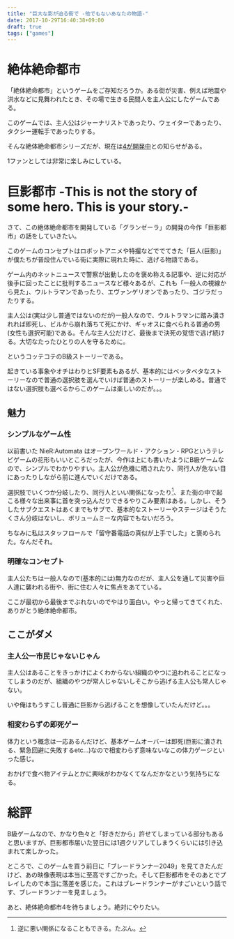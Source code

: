 ```yaml
---
title: "巨大な影が迫る街で -他でもないあなたの物語-"
date: 2017-10-29T16:40:38+09:00
draft: true
tags: ["games"]
---
```


# 絶体絶命都市

「絶体絶命都市」というゲームをご存知だろうか。ある街が災害、例えば地震や洪水などに見舞われたとき、その場で生きる民間人を主人公にしたゲームである。

このゲームでは、主人公はジャーナリストであったり、ウェイターであったり、タクシー運転手であったりする。

そんな絶体絶命都市シリーズだが、現在は[4が開発中](http://www.zettai-zetsumei.jp/)との知らせがある。

1ファンとしては非常に楽しみにしている。

<!--more-->

# 巨影都市 -This is not the story of some hero. This is your story.-

さて、この絶体絶命都市を開発している「グランゼーラ」の開発の今作「巨影都市」の話をしていきたい。

このゲームのコンセプトはロボットアニメや特撮などででてきた「巨人(巨影)」が僕たちが普段住んでいる街に実際に現れた時に、逃げる物語である。

ゲーム内のネットニュースで警察が出動したのを褒め称える記事や、逆に対応が後手に回ったことに批判するニュースなど様々あるが、これも「一般人の視線から見た」、ウルトラマンであったり、エヴァンゲリオンであったり、ゴジラだったりする。

主人公は(実は少し普通ではないのだが)一般人なので、ウルトラマンに踏み潰されれば即死し、ビルから崩れ落ちて死にかけ、ギャオスに食べられる普通の男(女性も選択可能)である。そんな主人公だけど、最後まで決死の覚悟で逃げ続ける。大切なたったひとりの人を守るために。

というコッテコテのB級ストーリーである。

起きている事象やオチはわりとSF要素もあるが、基本的にはベッタベタなストーリーなので普通の選択肢を選んでいけば普通のストーリーが楽しめる。普通ではない選択肢も選べるからこのゲームは楽しいのだが。。。

## 魅力

### シンプルなゲーム性

以前書いた NieR:Automata はオープンワールド・アクション・RPGというテレビゲームの花形もいいところだったが、今作は上にも書いたようにB級ゲームなので、シンプルでわかりやすい。主人公が危機に晒されたり、同行人が危ない目にあったりしながら前に進んでいくだけである。

選択肢でいくつか分岐したり、同行人といい関係になったり[^1]、また街の中で起こる様々な出来事に首を突っ込んだりできるやりこみ要素はある。しかし、そうしたサブクエストはあくまでもサブで、基本的なストーリーやステージはそうたくさん分岐はないし、ボリュームミーな内容でもないだろう。

ちなみに私はスタッフロールで「留守番電話の真似が上手でした」と褒められた。なんだそれ。

[^1]: 逆に悪い関係になることもできる。たぶん。

### 明確なコンセプト

主人公たちは一般人なので(基本的には)無力なのだが、主人公を通して災害や巨人達に襲われる街や、街に住む人々に焦点をあてている。

ここが最初から最後までぶれないのでやはり面白い。やっと帰ってきてくれた、ありがとう絶体絶命都市。

## ここがダメ

### 主人公一市民じゃないじゃん

主人公はあることをきっかけによくわからない組織のやつに追われることになってしまうのだが、組織のやつが常人じゃないしそこから逃げる主人公も常人じゃない。

いや俺はもうすこし普通に巨影から逃げることを想像していたんだけど。。。

### 相変わらずの即死ゲー

体力という概念は一応あるんだけど、基本ゲームオーバーは即死(巨影に潰される、緊急回避に失敗するetc...)なので相変わらず意味ないなこの体力ゲージといった感じ。

おかげで食べ物アイテムとかに興味がわかなくてなんだかなという気持ちになる。

# 総評

B級ゲームなので、かなり色々と「好きだから」許せてしまっている部分もあると思いますが、巨影都市届いた翌日には1週クリアしてしまうくらいには引き込まれて楽しかった。

ところで、このゲームを買う前日に「ブレードランナー2049」を見てきたんだけど、あの映像表現は本当に至高ですごかった。そして巨影都市をそのあとでプレイしたので本当に落差を感じた。これはブレードランナーがすごいという話です、ブレードランナーを見ましょう。

あと、絶体絶命都市4を待ちましょう。絶対にやりたい。
